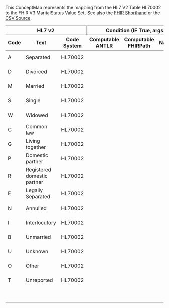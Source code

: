 
This ConceptMap represents the mapping from the HL7 V2 Table HL70002 to the FHIR V3 MaritalStatus Value Set. See also the <a href='https://github.com/HL7/v2-to-fhir/blob/master/tank/Table HL70002 to V3 MaritalStatus.fsh'>FHIR Shorthand</a> or the <a href='https://github.com/HL7/v2-to-fhir/blob/master/mappings/codesystems/HL7 Concept Map_ MaritalStatus - Sheet1.csv'>CSV Source</a>.
<table class='grid'><thead>
<tr><th colspan='3' style='border-right: 2px solid black;'>HL7 v2</th><th colspan='3' style='border-right: 2px solid black;'>Condition (IF True, args)</th><th colspan='4'>HL7 FHIR</th><th rowspan='2'>Comments</th></tr>
<tr><th>Code</th><th>Text</th><th>Code System</th><th>Computable ANTLR</th><th>Computable FHIRPath</th><th>Narrative</th><th>Code</th><th>Proposed Extension</th><th>Display</th><th>Code System</th></tr></thead>
<tbody>
<tr><td>A</td><td>Separated</td><td style='border-right: 2px'>HL70002</td><td></td><td></td><td style='border-right: 2px'></td><td>L</td><td></td><td>Legally Separated</td><td><a href='https://hl7.org/fhir/R4/v3/MaritalStatus/cs.html'>http://terminology.hl7.org/CodeSystem/v3-MaritalStatus</a></td><td></td></tr>
<tr><td>D</td><td>Divorced</td><td style='border-right: 2px'>HL70002</td><td></td><td></td><td style='border-right: 2px'></td><td>D</td><td></td><td>Divorced</td><td><a href='https://hl7.org/fhir/R4/v3/MaritalStatus/cs.html'>http://terminology.hl7.org/CodeSystem/v3-MaritalStatus</a></td><td></td></tr>
<tr><td>M</td><td>Married</td><td style='border-right: 2px'>HL70002</td><td></td><td></td><td style='border-right: 2px'></td><td>M</td><td></td><td>Married</td><td><a href='https://hl7.org/fhir/R4/v3/MaritalStatus/cs.html'>http://terminology.hl7.org/CodeSystem/v3-MaritalStatus</a></td><td></td></tr>
<tr><td>S</td><td>Single</td><td style='border-right: 2px'>HL70002</td><td></td><td></td><td style='border-right: 2px'></td><td>S</td><td></td><td>Never Married</td><td><a href='https://hl7.org/fhir/R4/v3/MaritalStatus/cs.html'>http://terminology.hl7.org/CodeSystem/v3-MaritalStatus</a></td><td></td></tr>
<tr><td>W</td><td>Widowed</td><td style='border-right: 2px'>HL70002</td><td></td><td></td><td style='border-right: 2px'></td><td>W</td><td></td><td>Widowed</td><td><a href='https://hl7.org/fhir/R4/v3/MaritalStatus/cs.html'>http://terminology.hl7.org/CodeSystem/v3-MaritalStatus</a></td><td></td></tr>
<tr><td>C</td><td>Common law</td><td style='border-right: 2px'>HL70002</td><td></td><td></td><td style='border-right: 2px'></td><td>C</td><td></td><td>Common Law</td><td><a href='https://hl7.org/fhir/R4/v3/MaritalStatus/cs.html'>http://terminology.hl7.org/CodeSystem/v3-MaritalStatus</a></td><td></td></tr>
<tr><td>G</td><td>Living together</td><td style='border-right: 2px'>HL70002</td><td></td><td></td><td style='border-right: 2px'></td><td>T</td><td></td><td>Domestic partner</td><td><a href='https://hl7.org/fhir/R4/v3/MaritalStatus/cs.html'>http://terminology.hl7.org/CodeSystem/v3-MaritalStatus</a></td><td></td></tr>
<tr><td>P</td><td>Domestic partner</td><td style='border-right: 2px'>HL70002</td><td></td><td></td><td style='border-right: 2px'></td><td>T</td><td></td><td>Domestic partner</td><td><a href='https://hl7.org/fhir/R4/v3/MaritalStatus/cs.html'>http://terminology.hl7.org/CodeSystem/v3-MaritalStatus</a></td><td></td></tr>
<tr><td>R</td><td>Registered domestic partner</td><td style='border-right: 2px'>HL70002</td><td></td><td></td><td style='border-right: 2px'></td><td>T</td><td></td><td>Domestic partner</td><td><a href='https://hl7.org/fhir/R4/v3/MaritalStatus/cs.html'>http://terminology.hl7.org/CodeSystem/v3-MaritalStatus</a></td><td></td></tr>
<tr><td>E</td><td>Legally Separated</td><td style='border-right: 2px'>HL70002</td><td></td><td></td><td style='border-right: 2px'></td><td>L</td><td></td><td>Legally Separated</td><td><a href='https://hl7.org/fhir/R4/v3/MaritalStatus/cs.html'>http://terminology.hl7.org/CodeSystem/v3-MaritalStatus</a></td><td></td></tr>
<tr><td>N</td><td>Annulled</td><td style='border-right: 2px'>HL70002</td><td></td><td></td><td style='border-right: 2px'></td><td>A</td><td></td><td>Annulled</td><td><a href='https://hl7.org/fhir/R4/v3/MaritalStatus/cs.html'>http://terminology.hl7.org/CodeSystem/v3-MaritalStatus</a></td><td></td></tr>
<tr><td>I</td><td>Interlocutory</td><td style='border-right: 2px'>HL70002</td><td></td><td></td><td style='border-right: 2px'></td><td>I</td><td></td><td>Interlocutory</td><td><a href='https://hl7.org/fhir/R4/v3/MaritalStatus/cs.html'>http://terminology.hl7.org/CodeSystem/v3-MaritalStatus</a></td><td></td></tr>
<tr><td>B</td><td>Unmarried</td><td style='border-right: 2px'>HL70002</td><td></td><td></td><td style='border-right: 2px'></td><td>U</td><td></td><td>unmarried</td><td><a href='https://hl7.org/fhir/R4/v3/MaritalStatus/cs.html'>http://terminology.hl7.org/CodeSystem/v3-MaritalStatus</a></td><td></td></tr>
<tr><td>U</td><td>Unknown</td><td style='border-right: 2px'>HL70002</td><td></td><td></td><td style='border-right: 2px'></td><td>UNK</td><td></td><td>Unknown</td><td><a href='https://hl7.org/fhir/R4/v3/NullFlavor/cs.html'>http://terminology.hl7.org/CodeSystem/v3-NullFlavor</a></td><td></td></tr>
<tr><td>O</td><td>Other</td><td style='border-right: 2px'>HL70002</td><td></td><td></td><td style='border-right: 2px'></td><td>OTH</td><td></td><td>Other</td><td><a href='https://hl7.org/fhir/R4/v3/NullFlavor/cs.html'>http://terminology.hl7.org/CodeSystem/v3-NullFlavor</a></td><td></td></tr>
<tr><td>T</td><td>Unreported</td><td style='border-right: 2px'>HL70002</td><td></td><td></td><td style='border-right: 2px'></td><td>NAVU</td><td></td><td>Not available</td><td><a href='https://hl7.org/fhir/R4/v3/NullFlavor/cs.html'>http://terminology.hl7.org/CodeSystem/v3-NullFlavor</a></td><td></td></tr>
<tr><td></td><td></td><td style='border-right: 2px'></td><td></td><td></td><td style='border-right: 2px'></td><td>P</td><td></td><td>Polygamous</td><td><a href='https://hl7.org/fhir/R4/v3/MaritalStatus/cs.html'>http://terminology.hl7.org/CodeSystem/v3-MaritalStatus</a></td><td></td></tr>
</tbody></table>
